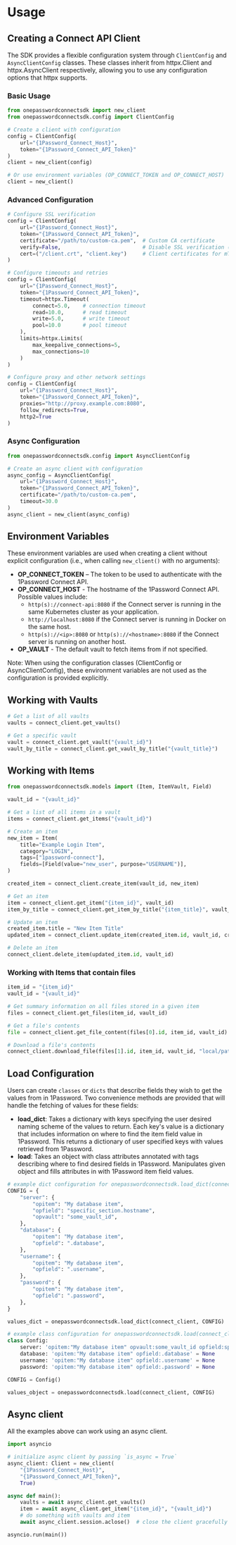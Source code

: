 # Usage

## Creating a Connect API Client

The SDK provides a flexible configuration system through `ClientConfig` and `AsyncClientConfig` classes. These classes inherit from httpx.Client and httpx.AsyncClient respectively, allowing you to use any configuration options that httpx supports.

### Basic Usage

```python
from onepasswordconnectsdk import new_client
from onepasswordconnectsdk.config import ClientConfig

# Create a client with configuration
config = ClientConfig(
    url="{1Password_Connect_Host}",
    token="{1Password_Connect_API_Token}"
)
client = new_client(config)

# Or use environment variables (OP_CONNECT_TOKEN and OP_CONNECT_HOST)
client = new_client()
```

### Advanced Configuration

```python
# Configure SSL verification
config = ClientConfig(
    url="{1Password_Connect_Host}",
    token="{1Password_Connect_API_Token}",
    certificate="/path/to/custom-ca.pem",  # Custom CA certificate
    verify=False,                          # Disable SSL verification (not recommended for production)
    cert=("/client.crt", "client.key")     # Client certificates for mTLS
)

# Configure timeouts and retries
config = ClientConfig(
    url="{1Password_Connect_Host}",
    token="{1Password_Connect_API_Token}",
    timeout=httpx.Timeout(
        connect=5.0,    # connection timeout
        read=10.0,      # read timeout
        write=5.0,      # write timeout
        pool=10.0       # pool timeout
    ),
    limits=httpx.Limits(
        max_keepalive_connections=5,
        max_connections=10
    )
)

# Configure proxy and other network settings
config = ClientConfig(
    url="{1Password_Connect_Host}",
    token="{1Password_Connect_API_Token}",
    proxies="http://proxy.example.com:8080",
    follow_redirects=True,
    http2=True
)
```

### Async Configuration

```python
from onepasswordconnectsdk.config import AsyncClientConfig

# Create an async client with configuration
async_config = AsyncClientConfig(
    url="{1Password_Connect_Host}",
    token="{1Password_Connect_API_Token}",
    certificate="/path/to/custom-ca.pem",
    timeout=30.0
)
async_client = new_client(async_config)
```
## Environment Variables

These environment variables are used when creating a client without explicit configuration (i.e., when calling `new_client()` with no arguments):

- **OP_CONNECT_TOKEN** – The token to be used to authenticate with the 1Password Connect API.
- **OP_CONNECT_HOST** - The hostname of the 1Password Connect API.
  Possible values include:
  - `http(s)://connect-api:8080` if the Connect server is running in the same Kubernetes cluster as your application.
  - `http://localhost:8080` if the Connect server is running in Docker on the same host.
  - `http(s)://<ip>:8080` or `http(s)://<hostname>:8080` if the Connect server is running on another host.
- **OP_VAULT** - The default vault to fetch items from if not specified.

Note: When using the configuration classes (ClientConfig or AsyncClientConfig), these environment variables are not used as the configuration is provided explicitly.



## Working with Vaults

```python
# Get a list of all vaults
vaults = connect_client.get_vaults()

# Get a specific vault
vault = connect_client.get_vault("{vault_id}")
vault_by_title = connect_client.get_vault_by_title("{vault_title}")
```

## Working with Items

```python
from onepasswordconnectsdk.models import (Item, ItemVault, Field)

vault_id = "{vault_id}"

# Get a list of all items in a vault
items = connect_client.get_items("{vault_id}")

# Create an item
new_item = Item(
    title="Example Login Item",
    category="LOGIN",
    tags=["1password-connect"],
    fields=[Field(value="new_user", purpose="USERNAME")],
)

created_item = connect_client.create_item(vault_id, new_item)

# Get an item
item = connect_client.get_item("{item_id}", vault_id)
item_by_title = connect_client.get_item_by_title("{item_title}", vault_id)

# Update an item
created_item.title = "New Item Title"
updated_item = connect_client.update_item(created_item.id, vault_id, created_item)

# Delete an item
connect_client.delete_item(updated_item.id, vault_id)
```

### Working with Items that contain files

```python
item_id = "{item_id}"
vault_id = "{vault_id}"

# Get summary information on all files stored in a given item
files = connect_client.get_files(item_id, vault_id)

# Get a file's contents
file = connect_client.get_file_content(files[0].id, item_id, vault_id)

# Download a file's contents
connect_client.download_file(files[1].id, item_id, vault_id, "local/path/to/file")
```

## Load Configuration

Users can create `classes` or `dicts` that describe fields they wish to get the values from in 1Password. Two convenience methods are provided that will handle the fetching of values for these fields:

- **load_dict**: Takes a dictionary with keys specifying the user desired naming scheme of the values to return. Each key's value is a dictionary that includes information on where to find the item field value in 1Password. This returns a dictionary of user specified keys with values retrieved from 1Password.
- **load**: Takes an object with class attributes annotated with tags describing where to find desired fields in 1Password. Manipulates given object and fills attributes in with 1Password item field values.

```python
# example dict configuration for onepasswordconnectsdk.load_dict(connect_client, CONFIG)
CONFIG = {
    "server": {
        "opitem": "My database item",
        "opfield": "specific_section.hostname",
        "opvault": "some_vault_id",
    },
    "database": {
        "opitem": "My database item",
        "opfield": ".database",
    },
    "username": {
        "opitem": "My database item",
        "opfield": ".username",
    },
    "password": {
        "opitem": "My database item",
        "opfield": ".password",
    },
}

values_dict = onepasswordconnectsdk.load_dict(connect_client, CONFIG)
```

```python
# example class configuration for onepasswordconnectsdk.load(connect_client, CONFIG)
class Config:
    server: 'opitem:"My database item" opvault:some_vault_id opfield:specific_section.hostname' = None
    database: 'opitem:"My database item" opfield:.database' = None
    username: 'opitem:"My database item" opfield:.username' = None
    password: 'opitem:"My database item" opfield:.password' = None

CONFIG = Config()

values_object = onepasswordconnectsdk.load(connect_client, CONFIG)
```

## Async client

All the examples above can work using an async client.
```python
import asyncio

# initialize async client by passing `is_async = True`
async_client: Client = new_client(
    "{1Password_Connect_Host}",
    "{1Password_Connect_API_Token}",
    True)

async def main():
    vaults = await async_client.get_vaults()
    item = await async_client.get_item("{item_id}", "{vault_id}")
    # do something with vaults and item
    await async_client.session.aclose()  # close the client gracefully when you are done

asyncio.run(main())
```